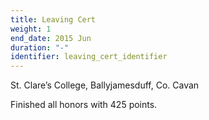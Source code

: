 ```yaml
---
title: Leaving Cert
weight: 1
end_date: 2015 Jun
duration: "-"
identifier: leaving_cert_identifier
---
```

St. Clare’s College, Ballyjamesduff, Co. Cavan

Finished all honors with 425 points.